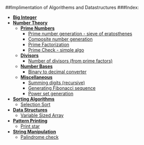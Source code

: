 ##Implimentation of Algorithems and Datastructures
###Index:
+ [**Big Integer**](https://github.com/SH-anonta/CPP-Code-Snippets/tree/master/Big%20Integer)
+ [**Number Theory**](https://github.com/SH-anonta/CPP-Code-Snippets/tree/master/Number%20Theory)
	* [**Prime Numbers**](https://github.com/SH-anonta/CPP-Code-Snippets/tree/master/Number%20Theory/Prime%20Numbers)
    	- [Prime number generation - sieve of eratosthenes](https://github.com/SH-anonta/CPP-Code-Snippets/blob/master/Number%20Theory/Prime%20Numbers/Prime%20number%20generation%20-%20sieve%20of%20eratosthenes.cpp)
    	- [Composite number generation](https://github.com/SH-anonta/CPP-Code-Snippets/blob/master/Number%20Theory/Prime%20Numbers/Composite%20number%20generation.cpp)
    	- [Prime Factorization](https://github.com/SH-anonta/CPP-Code-Snippets/blob/master/Number%20Theory/Prime%20Numbers/Prime%20Factorization.cpp)
    	- [Prime Check - simple algo](https://github.com/SH-anonta/CPP-Code-Snippets/blob/master/Number%20Theory/Prime%20Numbers/Prime%20number%20generation%20-%20sieve%20of%20eratosthenes.cpp)
    * [**Divisors**](https://github.com/SH-anonta/CPP-Code-Snippets/tree/master/Number%20Theory/Divisors)
    	- [Number of divisors (from prime factors)](https://github.com/SH-anonta/CPP-Code-Snippets/blob/master/Number%20Theory/Divisors/Number%20of%20divisors%20(from%20prime%20factors).cpp)
    * [**Number Bases**](https://github.com/SH-anonta/CPP-Code-Snippets/tree/master/Number%20Theory/Number%20Bases)
    	- [Binary to decimal converter](https://github.com/SH-anonta/CPP-Code-Snippets/blob/master/Number%20Theory/Number%20Bases/Binary%20to%20decimal%20converter.cpp)
	* [**Miscellaneous**](https://github.com/SH-anonta/CPP-Code-Snippets/tree/master/Number%20Theory/Miscellaneous)
		- [Summing digits (recursive)](https://github.com/SH-anonta/CPP-Code-Snippets/blob/master/Number%20Theory/Miscellaneous/Summing%20digits%20(recursive).cpp)
		- [Generating Fibonacci sequence](https://github.com/SH-anonta/CPP-Code-Snippets/blob/master/Number%20Theory/Miscellaneous/Generating%20Fibonacci%20sequence.cpp)
		- [Power set generation](https://github.com/SH-anonta/CPP-Code-Snippets/blob/master/Number%20Theory/Miscellaneous/Power%20set%20generation.cpp)
+ [**Sorting Algorithms**](https://github.com/SH-anonta/CPP-Code-Snippets/tree/master/Sorting%20Algorithems)
	- [Selection Sort](https://github.com/SH-anonta/CPP-Code-Snippets/blob/master/Sorting%20Algorithems/Selection%20Sort.cpp)
+ [**Data Structures**](https://github.com/SH-anonta/CPP-Code-Snippets/tree/master/Data%20Structures)
	- [Variable Sized Array](https://github.com/SH-anonta/CPP-Code-Snippets/blob/master/Data%20Structures/Variable%20Sized%20Array.cpp)
+ [**Pattern Printing**](https://github.com/SH-anonta/CPP-Code-Snippets/tree/master/Pattern%20Printing)
  - [Print star](https://github.com/SH-anonta/CPP-Code-Snippets/blob/master/Pattern%20Printing/Print%20star.cpp)
+ [**String Manipulation**](https://github.com/SH-anonta/CPP-Code-Snippets/tree/master/String%20Manipulation)
  - [Palindrome check](https://github.com/SH-anonta/CPP-Code-Snippets/blob/master/String%20Manipulation/Palindrome%20check.cpp)